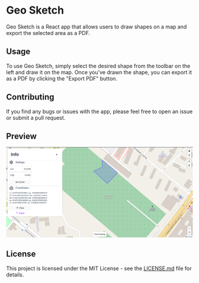 # Geo Sketch

Geo Sketch is a React app that allows users to draw shapes on a map and export the selected area as a PDF.

## Usage

To use Geo Sketch, simply select the desired shape from the toolbar on the left and draw it on the map. Once you've drawn the shape, you can export it as a PDF by clicking the "Export PDF" button.

## Contributing

If you find any bugs or issues with the app, please feel free to open an issue or submit a pull request.

## Preview

![Geo Sketch Preview](images/preview01.png)

## License

This project is licensed under the MIT License - see the [LICENSE.md](LICENSE.md) file for details.
